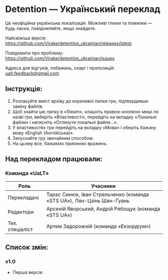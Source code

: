 # Detention — Український переклад

Це неофіційна українська локалізація. Можливі глюки та помилки — будь ласка, повідомляйте, якщо знайдете.

Найсвіжіша версія: https://github.com/Virake/detention_ukrainian/releases/latest

Повідомити про проблему: https://github.com/Virake/detention_ukrainian/issues

Адреса для відгуків, побажань, скарг і пропозицій: [ualt.feedback@gmail.com](mailto:ualt.feedback@gmail.com)

## Інструкція:

1) Розпакуйте вміст архіву до кореневої папки гри, підтвердивши заміну файлів.
2) Щоб знайти цю папку в «Steam», клацніть правою кнопкою миші по назві гри, виберіть «Властивості», перейдіть на вкладку «Локальні файли» і натисніть «Оглянути локальні файли…».
3) У властивостях гри перейдіть на вкладку «Мова» і оберіть бажану мову «English (Англійська)».
4) Запускайте гру звичайним способом.
5) На цьому все, бажаємо приємних вражень.

## Над перекладом працювали:

### Команда «UaLT»

| Роль            | Учасники                                                              |
| --------------- | --------------------------------------------------------------------- |
| Перекладачі     | Тарас Синюк, Іван Стрельченко (команда «STS UA»), Лян-Цзінь Шан-Ґуань |
| Редактори       | Арсеній Яворський, Андрій Рябощук (команда «STS UA»)                  |
| Тех. спеціаліст | Артем Задорожній (команда «Екзордіум»)                                |

## Список змін:

### v1.0

- Перша версія.
